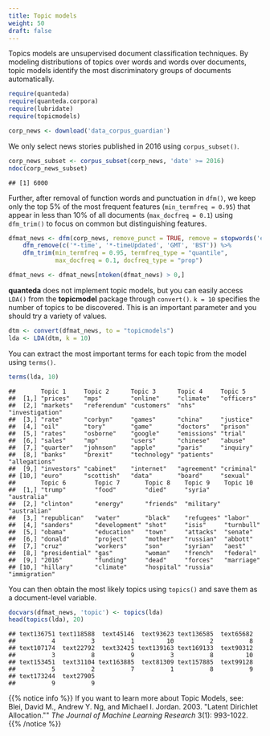 ```yaml
---
title: Topic models
weight: 50
draft: false
---
```


Topics models are unsupervised document classification techniques. By modeling distributions of topics over words and words over documents, topic models identify the most discriminatory groups of documents automatically. 


```r
require(quanteda)
require(quanteda.corpora)
require(lubridate)
require(topicmodels)
```


```r
corp_news <- download('data_corpus_guardian')
```



We only select news stories published in 2016 using `corpus_subset()`. 


```r
corp_news_subset <- corpus_subset(corp_news, 'date' >= 2016)
ndoc(corp_news_subset)
```

```
## [1] 6000
```

Further, after removal of function words and punctuation in `dfm()`, we keep only the top 5% of the most frequent features (`min_termfreq = 0.95`) that appear in less than 10% of all documents (`max_docfreq = 0.1`)
 using `dfm_trim()` to focus on common but distinguishing features.


```r
dfmat_news <- dfm(corp_news, remove_punct = TRUE, remove = stopwords('en')) %>% 
    dfm_remove(c('*-time', '*-timeUpdated', 'GMT', 'BST')) %>% 
    dfm_trim(min_termfreq = 0.95, termfreq_type = "quantile", 
             max_docfreq = 0.1, docfreq_type = "prop")

dfmat_news <- dfmat_news[ntoken(dfmat_news) > 0,]
```

**quanteda** does not implement topic models, but you can easily access `LDA()` from the **topicmodel** package through `convert()`. `k = 10` specifies the number of topics to be discovered. This is an important parameter and you should try a variety of values.


```r
dtm <- convert(dfmat_news, to = "topicmodels")
lda <- LDA(dtm, k = 10)
```

You can extract the most important terms for each topic from the model using `terms()`.


```r
terms(lda, 10)
```

```
##       Topic 1     Topic 2      Topic 3      Topic 4     Topic 5        
##  [1,] "prices"    "mps"        "online"     "climate"   "officers"     
##  [2,] "markets"   "referendum" "customers"  "nhs"       "investigation"
##  [3,] "rate"      "corbyn"     "games"      "china"     "justice"      
##  [4,] "oil"       "tory"       "game"       "doctors"   "prison"       
##  [5,] "rates"     "osborne"    "google"     "emissions" "trial"        
##  [6,] "sales"     "mp"         "users"      "chinese"   "abuse"        
##  [7,] "quarter"   "johnson"    "apple"      "paris"     "inquiry"      
##  [8,] "banks"     "brexit"     "technology" "patients"  "allegations"  
##  [9,] "investors" "cabinet"    "internet"   "agreement" "criminal"     
## [10,] "euro"      "scottish"   "data"       "board"     "sexual"       
##       Topic 6        Topic 7       Topic 8    Topic 9    Topic 10     
##  [1,] "trump"        "food"        "died"     "syria"    "australia"  
##  [2,] "clinton"      "energy"      "friends"  "military" "australian" 
##  [3,] "republican"   "water"       "black"    "refugees" "labor"      
##  [4,] "sanders"      "development" "shot"     "isis"     "turnbull"   
##  [5,] "obama"        "education"   "town"     "attacks"  "senate"     
##  [6,] "donald"       "project"     "mother"   "russian"  "abbott"     
##  [7,] "cruz"         "workers"     "son"      "syrian"   "aest"       
##  [8,] "presidential" "gas"         "woman"    "french"   "federal"    
##  [9,] "2016"         "funding"     "dead"     "forces"   "marriage"   
## [10,] "hillary"      "climate"     "hospital" "russia"   "immigration"
```

You can then obtain the most likely topics using `topics()` and save them as a document-level variable.


```r
docvars(dfmat_news, 'topic') <- topics(lda)
head(topics(lda), 20)
```

```
## text136751 text118588  text45146  text93623 text136585  text65682 
##          4          3          1         10          2          8 
## text107174  text22792  text32425 text139163 text169133  text90312 
##          3          8          9          3          8         10 
## text153451  text31104 text163885  text81309 text157885  text99128 
##          5          2          7          1          8          9 
## text173244  text27905 
##          9          9
```

{{% notice info %}}
If you want to learn more about Topic Models, see:  
Blei, David M., Andrew Y. Ng, and Michael I. Jordan. 2003. "Latent Dirichlet Allocation."" _The Journal of Machine Learning Research_ 3(1): 993-1022.
{{% /notice %}}

